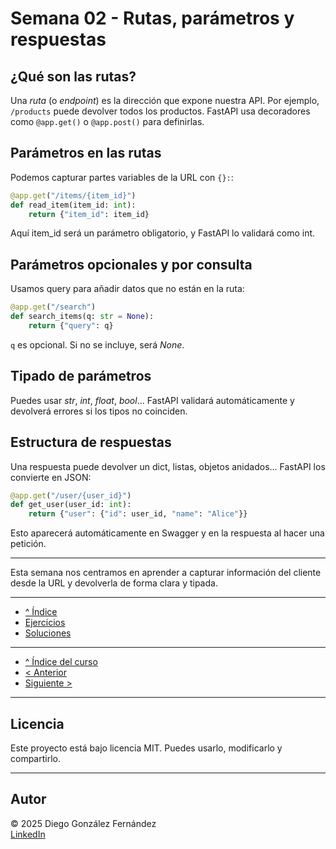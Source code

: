 # Semana 02 - Rutas, parámetros y respuestas

## ¿Qué son las rutas?

Una *ruta* (o *endpoint*) es la dirección que expone nuestra API. Por ejemplo, `/products` puede devolver todos los productos. FastAPI usa decoradores como `@app.get()` o `@app.post()` para definirlas.

## Parámetros en las rutas

Podemos capturar partes variables de la URL con `{}:`:

```python
@app.get("/items/{item_id}")
def read_item(item_id: int):
    return {"item_id": item_id}
```

Aquí item_id será un parámetro obligatorio, y FastAPI lo validará como int.

## Parámetros opcionales y por consulta

Usamos query para añadir datos que no están en la ruta:

```python
@app.get("/search")
def search_items(q: str = None):
    return {"query": q}
```

`q` es opcional. Si no se incluye, será *None*.

## Tipado de parámetros

Puedes usar *str*, *int*, *float*, *bool*... FastAPI validará automáticamente y devolverá errores si los tipos no coinciden.

## Estructura de respuestas

Una respuesta puede devolver un dict, listas, objetos anidados... FastAPI los convierte en JSON:

```python
@app.get("/user/{user_id}")
def get_user(user_id: int):
    return {"user": {"id": user_id, "name": "Alice"}}
```

Esto aparecerá automáticamente en Swagger y en la respuesta al hacer una petición.


---

Esta semana nos centramos en aprender a capturar información del cliente desde la URL y devolverla de forma clara y tipada.

---

- [^ Índice](./readme.md)
- [Ejercicios](./ejercicios.md)
- [Soluciones](./soluciones.md)

---

- [^ Índice del curso](../readme.md)
- [< Anterior](../semana01/tutorial.md)
- [Siguiente >](../semana03/tutorial.md)


---

## Licencia

Este proyecto está bajo licencia MIT. Puedes usarlo, modificarlo y compartirlo.

---

## Autor

© 2025 Diego González Fernández  
[LinkedIn](https://www.linkedin.com/in/diego-gonzalez-fernandez)
